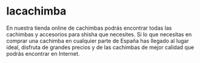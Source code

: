 # lacachimba
En nuestra tienda online de cachimbas podrás encontrar todas las cachimbas y accesorios para shisha que necesites. Si lo que necesitas en comprar una cachimba en cualquier parte de España has llegado al lugar ideal, disfruta de grandes precios y de las cachimbas de mejor calidad que podrás encontrar en Internet.
